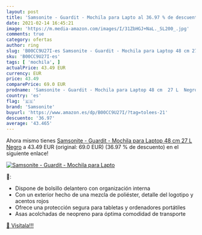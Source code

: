 ```yaml
---
layout: post
title: 'Samsonite - Guardit - Mochila para Lapto al 36.97 % de descuento'
date: 2021-02-14 16:45:21
image: 'https://m.media-amazon.com/images/I/31ZbHGJ+NaL._SL200_.jpg'
comments: true
category: ofertas
author: ring
slug: 'B00CC9U27I-es Samsonite - Guardit - Mochila para Laptop 48 cm 27 L Negro'
sku: 'B00CC9U27I-es'
tags: [ 'mochila', ]
actualPrice: 43.49 EUR
currency: EUR
price: 43.49
comparePrice: 69.0 EUR
prodname: 'Samsonite - Guardit - Mochila para Laptop 48 cm  27 L  Negro'
country: 'es'
flag: '🇪🇸'
brand: 'Samsonite'
buyurl: 'https://www.amazon.es/dp/B00CC9U27I/?tag=tolees-21'
descuento: '36.97'
average: '43.465'
---
```


Ahora mismo tienes [Samsonite - Guardit - Mochila para Laptop 48 cm  27 L  Negro](https://www.amazon.es/dp/B00CC9U27I/?tag=tolees-21) a 43.49 EUR (original: 69.0 EUR) (36.97 %  de descuento) en el siguiente enlace!

[![Samsonite - Guardit - Mochila para Lapto](https://m.media-amazon.com/images/I/31ZbHGJ+NaL._SL200_.jpg)](https://www.amazon.es/dp/B00CC9U27I/?tag=tolees-21)

🔎:

- Dispone de bolsillo delantero con organización interna
- Con un exterior hecho de una mezcla de poliéster, detalle del logotipo y acentos rojos
- Ofrece una protección segura para tabletas y ordenadores portátiles
- Asas acolchadas de neopreno para óptima comodidad de transporte

[🛒 Visítala!!!](https://www.amazon.es/dp/B00CC9U27I/?tag=tolees-21)
